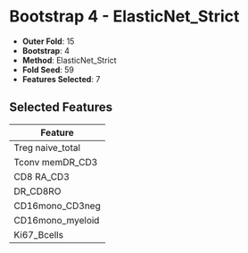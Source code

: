# Bootstrap 4 - ElasticNet_Strict

- **Outer Fold**: 15
- **Bootstrap**: 4
- **Method**: ElasticNet_Strict
- **Fold Seed**: 59
- **Features Selected**: 7

## Selected Features

| Feature |
|---------|
| Treg naive_total |
| Tconv memDR_CD3 |
| CD8 RA_CD3 |
| DR_CD8RO |
| CD16mono_CD3neg |
| CD16mono_myeloid |
| Ki67_Bcells |
